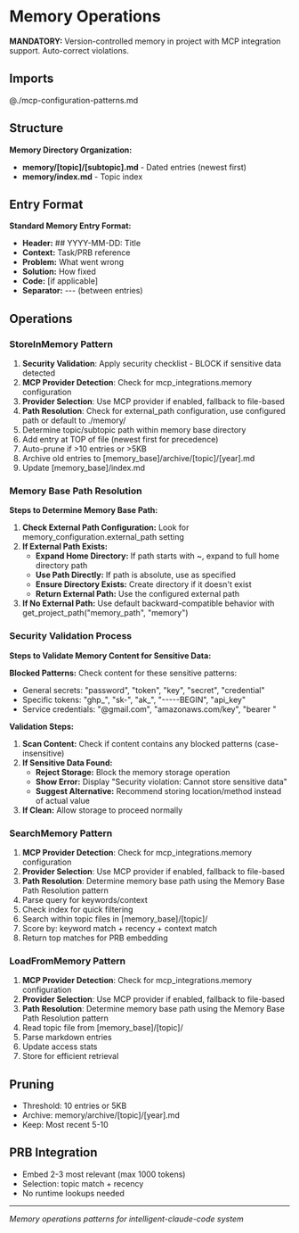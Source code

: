 # Memory Operations

**MANDATORY:** Version-controlled memory in project with MCP integration support. Auto-correct violations.

## Imports

@./mcp-configuration-patterns.md

## Structure

**Memory Directory Organization:**
- **memory/[topic]/[subtopic].md** - Dated entries (newest first)
- **memory/index.md** - Topic index

## Entry Format

**Standard Memory Entry Format:**
- **Header:** ## YYYY-MM-DD: Title
- **Context:** Task/PRB reference
- **Problem:** What went wrong
- **Solution:** How fixed
- **Code:** [if applicable]
- **Separator:** --- (between entries)

## Operations

### StoreInMemory Pattern
1. **Security Validation**: Apply security checklist - BLOCK if sensitive data detected
2. **MCP Provider Detection**: Check for mcp_integrations.memory configuration
3. **Provider Selection**: Use MCP provider if enabled, fallback to file-based
4. **Path Resolution**: Check for external_path configuration, use configured path or default to ./memory/
5. Determine topic/subtopic path within memory base directory
6. Add entry at TOP of file (newest first for precedence)
7. Auto-prune if >10 entries or >5KB
8. Archive old entries to [memory_base]/archive/[topic]/[year].md
9. Update [memory_base]/index.md

### Memory Base Path Resolution

**Steps to Determine Memory Base Path:**
1. **Check External Path Configuration:** Look for memory_configuration.external_path setting
2. **If External Path Exists:**
   - **Expand Home Directory:** If path starts with ~, expand to full home directory path
   - **Use Path Directly:** If path is absolute, use as specified
   - **Ensure Directory Exists:** Create directory if it doesn't exist
   - **Return External Path:** Use the configured external path
3. **If No External Path:** Use default backward-compatible behavior with get_project_path("memory_path", "memory")

### Security Validation Process

**Steps to Validate Memory Content for Sensitive Data:**

**Blocked Patterns:** Check content for these sensitive patterns:
- General secrets: "password", "token", "key", "secret", "credential"
- Specific tokens: "ghp_", "sk-", "ak_", "-----BEGIN", "api_key"
- Service credentials: "@gmail.com", "amazonaws.com/key", "bearer "

**Validation Steps:**
1. **Scan Content:** Check if content contains any blocked patterns (case-insensitive)
2. **If Sensitive Data Found:**
   - **Reject Storage:** Block the memory storage operation
   - **Show Error:** Display "Security violation: Cannot store sensitive data"
   - **Suggest Alternative:** Recommend storing location/method instead of actual value
3. **If Clean:** Allow storage to proceed normally

### SearchMemory Pattern
1. **MCP Provider Detection**: Check for mcp_integrations.memory configuration
2. **Provider Selection**: Use MCP provider if enabled, fallback to file-based
3. **Path Resolution**: Determine memory base path using the Memory Base Path Resolution pattern
4. Parse query for keywords/context
5. Check index for quick filtering
6. Search within topic files in [memory_base]/[topic]/
7. Score by: keyword match + recency + context match
8. Return top matches for PRB embedding

### LoadFromMemory Pattern
1. **MCP Provider Detection**: Check for mcp_integrations.memory configuration
2. **Provider Selection**: Use MCP provider if enabled, fallback to file-based
3. **Path Resolution**: Determine memory base path using the Memory Base Path Resolution pattern
4. Read topic file from [memory_base]/[topic]/
5. Parse markdown entries
6. Update access stats
7. Store for efficient retrieval

## Pruning
- Threshold: 10 entries or 5KB
- Archive: memory/archive/[topic]/[year].md
- Keep: Most recent 5-10

## PRB Integration
- Embed 2-3 most relevant (max 1000 tokens)
- Selection: topic match + recency
- No runtime lookups needed

---
*Memory operations patterns for intelligent-claude-code system*